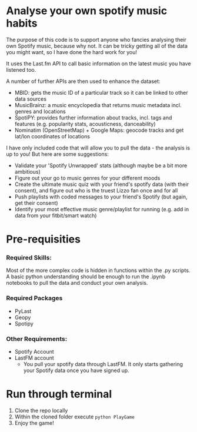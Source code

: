 # Analyse your own spotify music habits
The purpose of this code is to support anyone who fancies analysing their own Spotify music, because why not. It can be tricky getting all of the data you might want, so I have done the hard work for you!

It uses the Last.fm API to call basic information on the latest music you have listened too.

A number of further APIs are then used to enhance the dataset: 
- MBID: gets the music ID of a particular track so it can be linked to other data sources
- MusicBrainz: a music encyclopedia that returns music metadata incl. genres and locations
- SpotiPY: provides further information about tracks, incl. tags and features (e.g. popularity stats, acousticness, danceability)
- Nominatim (OpenStreetMap) + Google Maps: geocode tracks and get lat/lon coordinates of locations


I have only included code that will allow you to pull the data - the analysis is up to you! But here are some suggestions:
- Validate your 'Spotify Unwrapped' stats (although maybe be a bit more ambitious)
- Figure out your go to music genres for your different moods
- Create the ultimate music quiz with your friend's spotify data (with their consent), and figure out who is the truest Lizzo fan once and for all
- Push playlists with coded messages to your friend's Spotify (but again, get their consent)
- Identify your most effective music genre/playlist for running (e.g. add in data from your fitbit/smart watch)



# Pre-requisities

### Required Skills:
Most of the more complex code is hidden in functions within the .py scripts. A basic python understanding should be enough to run the .ipynb notebooks to pull the data and conduct your own analysis. 

### Required Packages
- PyLast
- Geopy
- Spotipy 

### Other Requirements:
- Spotify Account
- LastFM account
    - You pull your spotify data through LastFM. It only starts gathering your Spotify data once you have signed up.

# Run through terminal 
1. Clone the repo locally
2. Within the cloned folder execute `python PlayGame`
3. Enjoy the game!     


 

